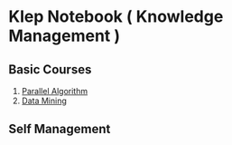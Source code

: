 # Klep Notebook \( Knowledge Management \)

## Basic Courses

1. [Parallel Algorithm](/note-parallel-algorithm/README.md)
2. [Data Mining](/node-data-mining/README.md)

## Self Management

## 




